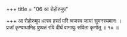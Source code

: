 +++
title = "06 आ रोहोरुमुप"

+++
आ रोहोरुमुप धत्स्व हस्तं परि ष्वजस्व जायां सुमनस्यमानः ।  
प्रजां कृण्वाथामिह पुष्यतं रयिं दीर्घं वामायुः सविता कृणोतु ॥ १० ॥